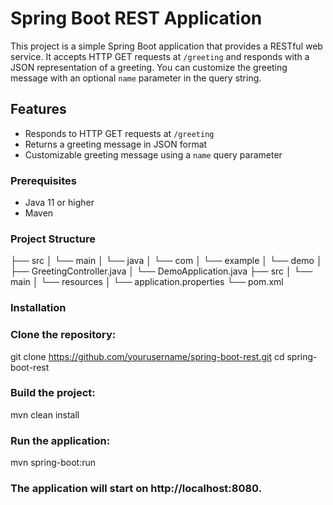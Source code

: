 # Spring Boot REST Application

This project is a simple Spring Boot application that provides a RESTful web service. It accepts HTTP GET requests at `/greeting` and responds with a JSON representation of a greeting. You can customize the greeting message with an optional `name` parameter in the query string.

## Features

- Responds to HTTP GET requests at `/greeting`
- Returns a greeting message in JSON format
- Customizable greeting message using a `name` query parameter

### Prerequisites

- Java 11 or higher
- Maven

### Project Structure

├── src
│ └── main
│ └── java
│ └── com
│ └── example
│ └── demo
│ ├── GreetingController.java
│ └── DemoApplication.java
├── src
│ └── main
│ └── resources
│ └── application.properties
└── pom.xml

### Installation

### Clone the repository:

   git clone https://github.com/yourusername/spring-boot-rest.git
   cd spring-boot-rest

### Build the project:

mvn clean install

### Run the application:

mvn spring-boot:run

### The application will start on http://localhost:8080.
